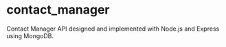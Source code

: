 # contact_manager
Contact Manager API designed and implemented with Node.js and Express using MongoDB.
